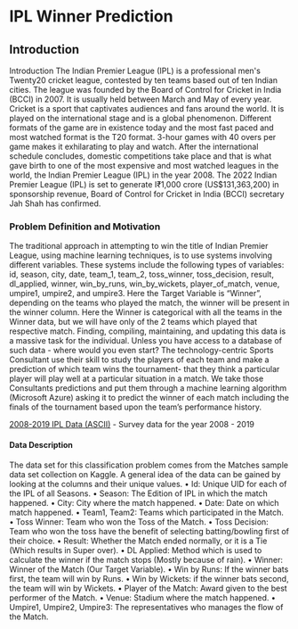 # IPL Winner Prediction

## Introduction
Introduction
The Indian Premier League (IPL) is a professional men's Twenty20 cricket league, contested by ten teams based out of ten Indian cities. The league was founded by the Board of Control for Cricket in India (BCCI) in 2007. It is usually held between March and May of every year.
Cricket is a sport that captivates audiences and fans around the world. It is played on the international stage and is a global phenomenon. Different formats of the game are in existence today and the most fast paced and most watched format is the T20 format. 3-hour games with 40 overs per game makes it exhilarating to play and watch. After the international schedule concludes, domestic competitions take place and that is what gave birth to one of the most expensive and most watched leagues in the world, the Indian Premier League (IPL) in the year 2008.
The 2022 Indian Premier League (IPL) is set to generate I₹1,000 crore (US$131,363,200) in sponsorship revenue, Board of Control for Cricket in India (BCCI) secretary Jah Shah has confirmed.

### Problem Definition and Motivation
The traditional approach in attempting to win the title of Indian Premier League, using machine learning techniques, is to use systems involving different variables. These systems include the following types of variables: 
id, season, city, date, team_1, team_2, toss_winner, toss_decision, result, dl_applied, winner, win_by_runs, win_by_wickets, player_of_match, venue, umpire1, umpire2, and umpire3.
Here the Target Variable is “Winner”, depending on the teams who played the match, the winner will be present in the winner column. Here the Winner is categorical with all the teams in the Winner data, but we will have only of the 2 teams which played that respective match.
Finding, compiling, maintaining, and updating this data is a massive task for the individual. Unless you have access to a database of such data - where would you even start?
The technology-centric Sports Consultant use their skill to study the players of each team and make a prediction of which team wins the tournament- that they think a particular player will play well at a particular situation in a match. We take those Consultants predictions and put them through a machine learning algorithm (Microsoft Azure) asking it to predict the winner of each match including the finals of the tournament based upon the team’s performance history.

[2008-2019 IPL Data (ASCII)](https://www.kaggle.com/datasets/ramjidoolla/ipl-data-set?resource=download) - Survey data for the year 2008 - 2019

#### Data Description
The data set for this classification problem comes from the Matches sample data set collection on Kaggle. 
A general idea of the data can be gained by looking at the columns and their unique values.
•	Id: Unique UID for each of the IPL of all Seasons.
•	Season: The Edition of IPL in which the match happened.
•	City: City where the match happened.
•	Date: Date on which match happened.
•	Team1, Team2: Teams which participated in the Match. 
•	Toss Winner: Team who won the Toss of the Match.
•	Toss Decision: Team who won the toss have the benefit of selecting batting/bowling first of their choice.
•	Result: Whether the Match ended normally, or it is a Tie (Which results in Super over).
•	DL Applied: Method which is used to calculate the winner if the match stops (Mostly because of rain).
•	Winner: Winner of the Match (Our Target Variable).
•	Win by Runs: If the winner bats first, the team will win by Runs.
•	Win by Wickets: if the winner bats second, the team will win by Wickets.
•	Player of the Match: Award given to the best performer of the Match.
•	Venue: Stadium where the match happened.
•	Umpire1, Umpire2, Umpire3: The representatives who manages the flow of the Match.

